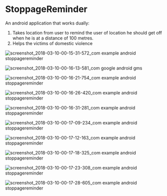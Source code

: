 # StoppageReminder
An android application that works dually:
1. Takes location from user to remind the user of location he should get off when he is at a distance of 100 metres.
2. Helps the victims of domestic violence

![screenshot_2018-03-10-00-15-31-572_com example android stoppagereminder](https://user-images.githubusercontent.com/26908195/37224715-4f3dbce0-23fa-11e8-9201-8d0115c24141.png)

![screenshot_2018-03-10-00-16-13-581_com google android gms](https://user-images.githubusercontent.com/26908195/37224720-5093e5ba-23fa-11e8-95ef-4acad0ac5c2c.png)

![screenshot_2018-03-10-00-16-21-754_com example android stoppagereminder](https://user-images.githubusercontent.com/26908195/37224723-52bb010c-23fa-11e8-97e9-118d7ede2460.png)

![screenshot_2018-03-10-00-16-26-420_com example android stoppagereminder](https://user-images.githubusercontent.com/26908195/37224729-54cdd212-23fa-11e8-8a17-a60dafb27804.png)

![screenshot_2018-03-10-00-16-31-281_com example android stoppagereminder](https://user-images.githubusercontent.com/26908195/37224725-546bbb54-23fa-11e8-8359-bfe662efeaa0.png)

![screenshot_2018-03-10-00-17-09-234_com example android stoppagereminder](https://user-images.githubusercontent.com/26908195/37224734-55228bf4-23fa-11e8-94c1-d63b1399420b.png)

![screenshot_2018-03-10-00-17-12-163_com example android stoppagereminder](https://user-images.githubusercontent.com/26908195/37224741-562f8df8-23fa-11e8-8beb-4b9d84595951.png)

![screenshot_2018-03-10-00-17-18-325_com example android stoppagereminder](https://user-images.githubusercontent.com/26908195/37224743-5791f230-23fa-11e8-93e4-2c458797b7f3.png)

![screenshot_2018-03-10-00-17-23-308_com example android stoppagereminder](https://user-images.githubusercontent.com/26908195/37224747-59cef71e-23fa-11e8-8a70-8343d3bb8758.png)

![screenshot_2018-03-10-00-17-28-605_com example android stoppagereminder](https://user-images.githubusercontent.com/26908195/37224748-59da5b36-23fa-11e8-8f96-12ce23dddac7.png)
